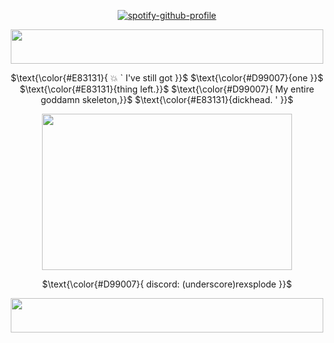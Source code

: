<p align="center" width="100%"
  
[![spotify-github-profile](https://spotify-github-profile.kittinanx.com/api/view?uid=31wabxkllltqinmwe4icoek2bdem&cover_image=true&theme=novatorem&show_offline=false&background_color=121212&interchange=false&bar_color=a21111&bar_color_cover=false)](https://spotify-github-profile.kittinanx.com/api/view?uid=31wabxkllltqinmwe4icoek2bdem&redirect=true)

</p>

<div align="center">

  <img src="https://i.postimg.cc/c4Z1xmSP/gothicborder.png" width="500" height="55">  

 $\text{\color{#E83131}{ 💥 ` I've still got }}$ $\text{\color{#D99007}{one }}$  $\text{\color{#E83131}{thing left.}}$ $\text{\color{#D99007}{ My entire goddamn skeleton,}}$ $\text{\color{#E83131}{dickhead. ' }}$
  
  <img src="https://i.postimg.cc/sxt6mR7w/rexsplode.png" width="400" height="250">  


 

$\text{\color{#D99007}{ discord:  (underscore)rexsplode }}$

  <img src="https://i.postimg.cc/c4Z1xmSP/gothicborder.png" width="500" height="55">  
</div>
